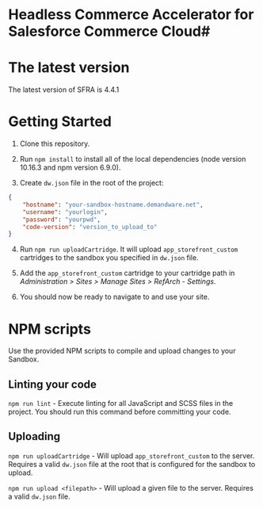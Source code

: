 # Headless Commerce Accelerator for Salesforce Commerce Cloud#

# The latest version

The latest version of SFRA is 4.4.1

# Getting Started

1. Clone this repository.

2. Run `npm install` to install all of the local dependencies (node version 10.16.3 and npm version 6.9.0).

3. Create `dw.json` file in the root of the project:
```json
{
    "hostname": "your-sandbox-hostname.demandware.net",
    "username": "yourlogin",
    "password": "yourpwd",
    "code-version": "version_to_upload_to"
}
```

4. Run `npm run uploadCartridge`. It will upload `app_storefront_custom` cartridges to the sandbox you specified in `dw.json` file.

5. Add the `app_storefront_custom` cartridge to your cartridge path in _Administration >  Sites >  Manage Sites > RefArch - Settings_.

6. You should now be ready to navigate to and use your site.

# NPM scripts
Use the provided NPM scripts to compile and upload changes to your Sandbox.

## Linting your code

`npm run lint` - Execute linting for all JavaScript and SCSS files in the project. You should run this command before committing your code.

## Uploading

`npm run uploadCartridge` - Will upload `app_storefront_custom` to the server. Requires a valid `dw.json` file at the root that is configured for the sandbox to upload.

`npm run upload <filepath>` - Will upload a given file to the server. Requires a valid `dw.json` file.

